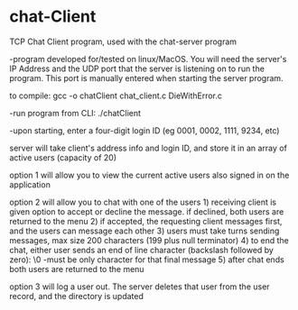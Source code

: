 # chat-Client
TCP Chat Client program, used with the chat-server program

-program developed for/tested on linux/MacOS. You will need the server's IP Address and the UDP port that the server is listening on to run the program. This port is manually entered when starting the server program.

to compile: gcc -o chatClient chat_client.c DieWithError.c

-run program from CLI: ./chatClient <SERVER IP>  <SERVER UDP PORT NUMBER> 
 
-upon starting, enter a four-digit login ID (eg 0001, 0002, 1111, 9234, etc)

server will take client's address info and login ID, and store it in an array of active users (capacity of 20)

option 1 will allow you to view the current active users also signed in on the application

option 2 will allow you to chat with one of the users
	1) receiving client is given option to accept or decline the message. if declined, both users are returned to the menu
	2) if accepted, the requesting client messages first, and the users can message each other
	3) users must take turns sending messages, max size 200 characters (199 plus null terminator)
	4) to end the chat, either user sends an end of line character (backslash followed by zero): \0
		-must be only character for that final message
	5) after chat ends both users are returned to the menu
	
option 3 will log a user out. The server deletes that user from the user record, and the directory is updated
  



